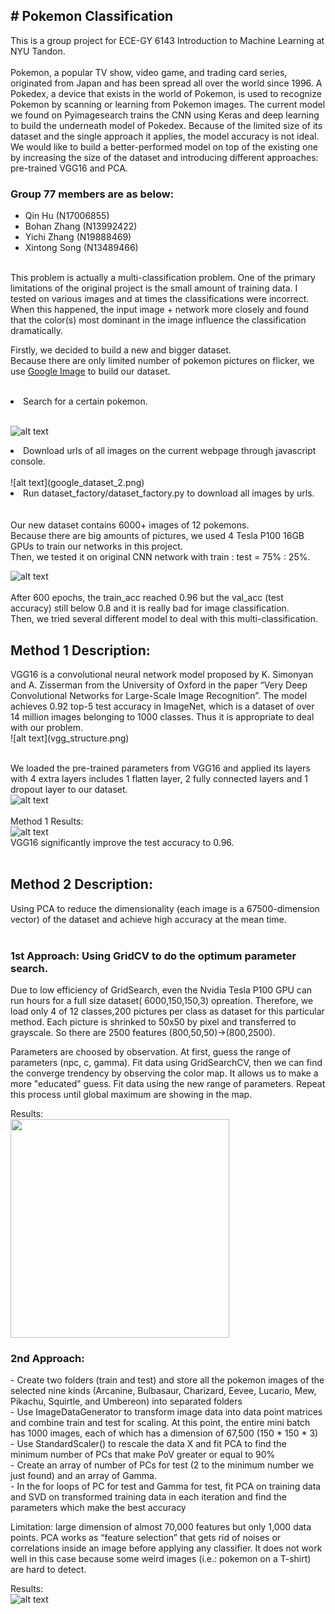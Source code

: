 <h2># Pokemon Classification</h2>
This is a group project for ECE-GY 6143 Introduction to Machine Learning at NYU Tandon.<br />
<br />
Pokemon, a popular TV show, video game, and trading card series, originated from Japan
and has been spread all over the world since 1996. A Pokedex, a device that exists in the
world of Pokemon, is used to recognize Pokemon by scanning or learning from Pokemon
images. The current model we found on Pyimagesearch trains the CNN using Keras and
deep learning to build the underneath model of Pokedex. Because of the limited size of its
dataset and the single approach it applies, the model accuracy is not ideal. We would like to
build a better-performed model on top of the existing one by increasing the size of the
dataset and introducing different approaches: pre-trained VGG16 and PCA.<br />

<h3>Group 77 members are as below: <br /></h3>
<ul>
<li>Qin Hu (N17006855) <br /></li>
<li>Bohan Zhang (N13992422) <br /></li>
<li>Yichi Zhang (N19888469) <br /></li>
<li>Xintong Song (N13489466) <br /></li>
</ul>
<br />
This problem is actually a multi-classification problem. One of the primary limitations of the original project is the small amount of training data. I tested on various images and at times the classifications were incorrect. When this happened, the input image + network more closely and found that the color(s) most dominant in the image influence the classification dramatically. <br />

Firstly, we decided to build a new and bigger dataset.<br />
Because there are only limited number of pokemon pictures on flicker, we use  [Google Image](https://www.pyimagesearch.com/2017/12/04/how-to-create-a-deep-learning-dataset-using-google-images/) to build our dataset. <br />
<br />
<li> Search for a certain pokemon.</li><br />

![alt text](google_dataset_1.png) <br />
<li> Download urls of all images on the current webpage through javascript console.</li><br />
![alt text](google_dataset_2.png) <br /> 
<li> Run dataset_factory/dataset_factory.py to download all images by urls.</li><br />
<br />
Our new dataset contains 6000+ images of 12 pokemons.<br />
Because there are big amounts of pictures, we used 4 Tesla P100 16GB GPUs to train our networks in this project.<br />
Then, we tested it on original CNN network with train : test = 75% : 25%. <br />

![alt text](cnn_new_dataset.png) <br />
<br />
After 600 epochs, the train_acc reached 0.96 but the val_acc (test accuracy) still below 0.8 and it is really bad for image classification.<br />
Then, we tried several different model to deal with this multi-classification.<br />
<h2>Method 1 Description: <br /></h2>
VGG16 is a convolutional neural network model proposed by K. Simonyan and A. Zisserman from the University of Oxford in the paper “Very Deep Convolutional Networks for Large-Scale Image Recognition”. The model achieves 0.92 top-5 test accuracy in ImageNet, which is a dataset of over 14 million images belonging to 1000 classes. Thus it is appropriate to deal with our problem. <br />
![alt text](vgg_structure.png) <br />
<br />

We loaded the pre-trained parameters from VGG16 and applied its layers with 4 extra layers includes 1 flatten layer, 2 fully connected layers and 1 dropout layer to our dataset.<br />
![alt text](vgg16_extra_layers.png) <br />
<br />
Method 1 Results: <br />
![alt text](agg.png) <br />
VGG16 significantly improve the test accuracy to 0.96.<br />
<br />

<h2>Method 2 Description: <br/></h2>
Using PCA to reduce the dimensionality (each image is a 67500-dimension vector) of the dataset and achieve high accuracy at the mean time. <br/>
<br/>
<h3>1st Approach: Using GridCV to do the optimum parameter search.<br/></h3>
<p>Due to low efficiency of GridSearch, even the Nvidia Tesla P100 GPU can run hours for a full size dataset( 6000,150,150,3) opreation. Therefore, we load only 4 of 12 classes,200 pictures per class as dataset for this particular method. Each picture is shrinked to 50x50 by pixel and transferred to grayscale. So there are 2500 features (800,50,50)->(800,2500).</p>
<p>Parameters are choosed by observation. At first, guess the range of parameters (npc, c, gamma). Fit data using GridSearchCV, then we can find the converge trendency by observing the color map. It allows us to make a more "educated" guess. Fit data using the new range of parameters. Repeat this process until global maximum are showing in the map.</p>
Results: <br/>
<img src="pca1.png" width="350" height="350">
<br/>
<h3>2nd Approach: <br /></h3>
- Create two folders (train and test) and store all the pokemon images of the selected nine kinds (Arcanine, Bulbasaur, Charizard, Eevee, Lucario, Mew, Pikachu, Squirtle, and Umbereon) into separated folders<br/>
- Use ImageDataGenerator to transform image data into data point matrices and combine train and test for scaling. At this point, the entire mini batch has 1000 images, each of which has a dimension of 67,500 (150 * 150 * 3)<br/>
- Use StandardScaler() to rescale the data X and fit PCA to find the minimum number of PCs that make PoV greater or equal to 90%<br/>
- Create an array of number of PCs for test (2 to the minimum number we just found) and an array of Gamma.<br/>
- In the for loops of PC for test and Gamma for test, fit PCA on training data and SVD on transformed training data in each iteration and find the parameters which make the best accuracy <br/>

Limitation: large dimension of almost 70,000 features but only 1,000 data points. PCA works as “feature selection” that gets rid of noises or correlations inside an image before applying any classifier. It does not work well in this case because some weird images (i.e.: pokemon on a T-shirt) are hard to detect. <br />

Results: <br />
![alt text](pca2.png) <br />
